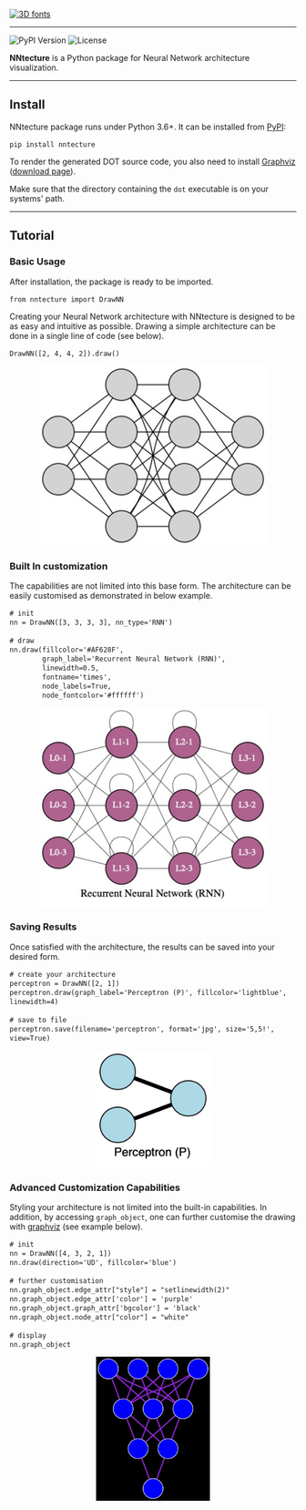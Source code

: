 [![3D fonts](https://see.fontimg.com/api/renderfont4/aM4g/eyJyIjoiZnMiLCJoIjoxNTYsInciOjIwMDAsImZzIjo3OCwiZmdjIjoiI0VGNzRCNyIsImJnYyI6IiNGREY5RjkiLCJ0IjoxfQ/Tk50ZWN0dXJl/adamas-regular.png)](https://www.fontspace.com/category/3d)

--------------------------------------

![PyPI Version](https://img.shields.io/pypi/v/nntecture)
![License](https://img.shields.io/pypi/l/nntecture)

**NNtecture** is a Python package for Neural Network architecture visualization.

***

Install
-------

NNtecture package runs under Python 3.6+. It can be installed from
[PyPI](https://pypi.org/project/nntecture/):

``` {.sourceCode .python}
pip install nntecture
```

To render the generated DOT source code, you also need to install [Graphviz](https://www.graphviz.org/) ([download page](https://www.graphviz.org/download/)).

Make sure that the directory containing the ``dot`` executable is on your
systems' path.

***

Tutorial
--------

### Basic Usage

After installation, the package is ready to be imported.

``` {.sourceCode .python}
from nntecture import DrawNN
```

Creating your Neural Network architecture with NNtecture is designed to be as easy and intuitive as possible. Drawing a simple architecture can be done in a single line of code (see below).

``` {.sourceCode .python}
DrawNN([2, 4, 4, 2]).draw()
```

<p align="center">
  <img src="https://github.com/kristianbonnici/nntecture/blob/master/img/basic_drawing.jpg?raw=true" width="400" />
</p>

### Built In customization

The capabilities are not limited into this base form. The architecture can be easily customised as demonstrated in below example.

``` {.sourceCode .python}
# init
nn = DrawNN([3, 3, 3, 3], nn_type='RNN')

# draw
nn.draw(fillcolor='#AF628F',
        graph_label='Recurrent Neural Network (RNN)',
        linewidth=0.5,
        fontname='times',
        node_labels=True,
        node_fontcolor='#ffffff')
```
<p align="center">
  <img src="https://github.com/kristianbonnici/nntecture/blob/master/img/rnn.jpg?raw=true" width="400" />
</p>

### Saving Results

Once satisfied with the architecture, the results can be saved into your desired form.

``` {.sourceCode .python}
# create your architecture
perceptron = DrawNN([2, 1])
perceptron.draw(graph_label='Perceptron (P)', fillcolor='lightblue', linewidth=4)

# save to file
perceptron.save(filename='perceptron', format='jpg', size='5,5!', view=True)
```

<p align="center">
  <img src="https://github.com/kristianbonnici/nntecture/blob/master/img/perceptron.jpg?raw=true" width="200" />
</p>

### Advanced Customization Capabilities

Styling your architecture is not limited into the built-in capabilities. In addition, by accessing <code>graph_object</code>, one can further customise the drawing with [graphviz](https://pypi.org/project/graphviz/) (see example below).

``` {.sourceCode .python}
# init
nn = DrawNN([4, 3, 2, 1])
nn.draw(direction='UD', fillcolor='blue')

# further customisation
nn.graph_object.edge_attr["style"] = "setlinewidth(2)"
nn.graph_object.edge_attr['color'] = 'purple'
nn.graph_object.graph_attr['bgcolor'] = 'black'
nn.graph_object.node_attr["color"] = "white"

# display
nn.graph_object
```

<p align="center">
  <img src="https://github.com/kristianbonnici/nntecture/blob/master/img/advanced_customization.jpg?raw=true" width="200" />
</p>
